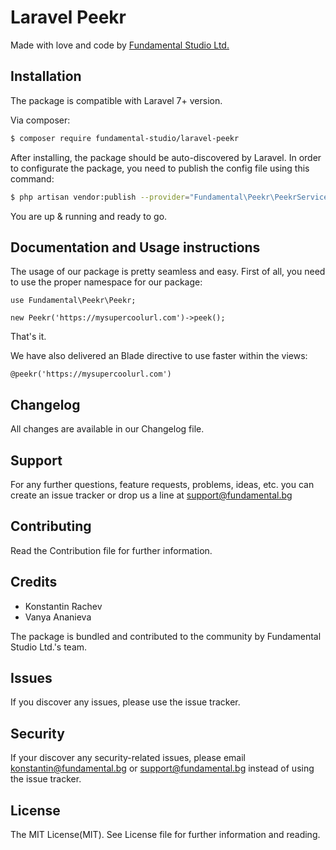 # Laravel Peekr

Made with love and code by [Fundamental Studio Ltd.](https://www.fundamental.bg)

## Installation

The package is compatible with Laravel 7+ version.

Via composer:
``` bash
$ composer require fundamental-studio/laravel-peekr
```

After installing, the package should be auto-discovered by Laravel.
In order to configurate the package, you need to publish the config file using this command:
``` bash
$ php artisan vendor:publish --provider="Fundamental\Peekr\PeekrServiceProvider"
```

You are up & running and ready to go.

## Documentation and Usage instructions

The usage of our package is pretty seamless and easy.
First of all, you need to use the proper namespace for our package:
```
use Fundamental\Peekr\Peekr;

new Peekr('https://mysupercoolurl.com')->peek();
```

That's it.

We have also delivered an Blade directive to use faster within the views:

```blade
@peekr('https://mysupercoolurl.com')
```

## Changelog
All changes are available in our Changelog file.

## Support
For any further questions, feature requests, problems, ideas, etc. you can create an issue tracker or drop us a line at support@fundamental.bg

## Contributing
Read the Contribution file for further information.

## Credits

- Konstantin Rachev
- Vanya Ananieva

The package is bundled and contributed to the community by Fundamental Studio Ltd.'s team.

## Issues
If you discover any issues, please use the issue tracker.

## Security
If your discover any security-related issues, please email konstantin@fundamental.bg or support@fundamental.bg instead of using the issue tracker.

## License
The MIT License(MIT). See License file for further information and reading.